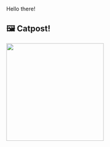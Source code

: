 Hello there!



## 🖼️ Catpost!

<sub>
    <img src="https://cdn2.thecatapi.com/images/bm5.jpg" height="256">
</sub>

